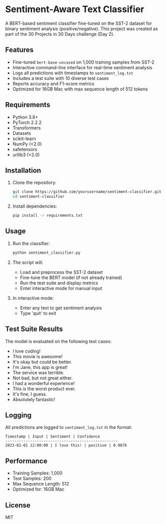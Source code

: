 # Sentiment-Aware Text Classifier

A BERT-based sentiment classifier fine-tuned on the SST-2 dataset for binary sentiment analysis (positive/negative). This project was created as part of the 30 Projects in 30 Days challenge (Day 2).

## Features

- Fine-tuned `bert-base-uncased` on 1,000 training samples from SST-2
- Interactive command-line interface for real-time sentiment analysis
- Logs all predictions with timestamps to `sentiment_log.txt`
- Includes a test suite with 10 diverse test cases
- Reports accuracy and F1-score metrics
- Optimized for 16GB Mac with max sequence length of 512 tokens

## Requirements

- Python 3.8+
- PyTorch 2.2.2
- Transformers
- Datasets
- scikit-learn
- NumPy (<2.0)
- safetensors
- urllib3 (<2.0)

## Installation

1. Clone the repository:
   ```bash
   git clone https://github.com/yourusername/sentiment-classifier.git
   cd sentiment-classifier
   ```

2. Install dependencies:
   ```bash
   pip install -r requirements.txt
   ```

## Usage

1. Run the classifier:
   ```bash
   python sentiment_classifier.py
   ```

2. The script will:
   - Load and preprocess the SST-2 dataset
   - Fine-tune the BERT model (if not already trained)
   - Run the test suite and display metrics
   - Enter interactive mode for manual input

3. In interactive mode:
   - Enter any text to get sentiment analysis
   - Type 'quit' to exit

## Test Suite Results

The model is evaluated on the following test cases:
- I love coding!
- This movie is awesome!
- It's okay but could be better.
- I'm Jane, this app is great!
- The service was terrible.
- Not bad, but not great either.
- I had a wonderful experience!
- This is the worst product ever.
- It's fine, I guess.
- Absolutely fantastic!

## Logging

All predictions are logged to `sentiment_log.txt` in the format:
```
Timestamp | Input | Sentiment | Confidence
--------------------------------------------------
2023-01-01 12:00:00 | I love this! | positive | 0.9876
```

## Performance

- Training Samples: 1,000
- Test Samples: 200
- Max Sequence Length: 512
- Optimized for: 16GB Mac

## License

MIT
